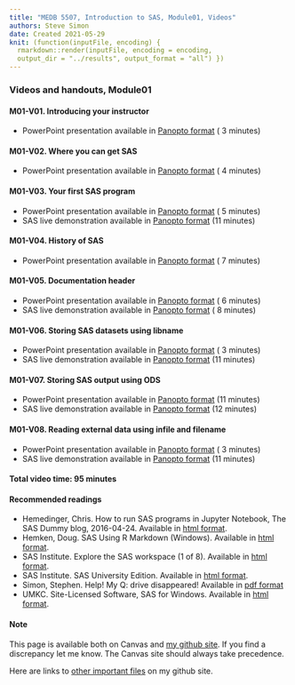 ```yaml
---
title: "MEDB 5507, Introduction to SAS, Module01, Videos"
authors: Steve Simon
date: Created 2021-05-29
knit: (function(inputFile, encoding) {
  rmarkdown::render(inputFile, encoding = encoding,
  output_dir = "../results", output_format = "all") }) 
---
```


### Videos and handouts, Module01

#### M01-V01. Introducing your instructor

+ PowerPoint presentation available in [Panopto format][m01v01] ( 3 minutes)

#### M01-V02. Where you can get SAS

+ PowerPoint presentation available in [Panopto format][m01v02] ( 4 minutes)

#### M01-V03. Your first SAS program

+ PowerPoint presentation available in [Panopto format][m01V03] ( 5 minutes)
+ SAS live demonstration available in [Panopto format][m01v03a] (11 minutes)

#### M01-V04. History of SAS
+ PowerPoint presentation available in [Panopto format][m01v04] ( 7 minutes)

#### M01-V05. Documentation header

+ PowerPoint presentation available in [Panopto format][m01v05] ( 6 minutes)
+ SAS live demonstration available in [Panopto format][m01v05a] ( 8 minutes)

#### M01-V06. Storing SAS datasets using libname

+ PowerPoint presentation available in [Panopto format][m01v06] ( 3 minutes)
+ SAS live demonstration available in [Panopto format][m01v06a] (11 minutes)

#### M01-V07. Storing SAS output using ODS

+ PowerPoint presentation available in [Panopto format][m01v07] (11 minutes)
+ SAS live demonstration available in [Panopto format][m01v07a] (12 minutes)

#### M01-V08. Reading external data using infile and filename

+ PowerPoint presentation available in [Panopto format][m01v08] ( 3 minutes)
+ SAS live demonstration available in [Panopto format][m01v08a] (11 minutes)

#### Total video time: 95 minutes

#### Recommended readings

+ Hemedinger, Chris. How to run SAS programs in Jupyter Notebook, The SAS Dummy blog, 2016-04-24. Available in [html format][hem1].
+ Hemken, Doug. SAS Using R Markdown (Windows). Available in [html format][hem2].
+ SAS Institute. Explore the SAS workspace (1 of 8). Available in [html format][sas1].
+ SAS Institute. SAS University Edition. Available in [html format][sas2].
+ Simon, Stephen. Help! My Q: drive disappeared! Available in [pdf format][sim1]
+ UMKC. Site-Licensed Software, SAS for Windows. Available in [html format][umk1].

#### Note

This page is available both on Canvas and [my github site][git0]. If you find a discrepancy let me know. The Canvas site should always take precedence.

Here are links to [other important files][mygit] on my github site.

[mygit]: https://github.com/pmean/introduction-to-SAS/blob/master/README.md

[git0]: https://github.com/pmean/introduction-to-SAS/blob/master/modules/5507-01-videos.md

[hem1]: https://blogs.sas.com/content/sasdummy/2016/04/24/how-to-run-sas-programs-in-jupyter-notebook/
[hem2]: https://www.ssc.wisc.edu/~hemken/SASworkshops/Markdown/SASmarkdown.html
[sas1]: http://support.sas.com/training/sas94/m3_1.htm
[sas2]: https://www.sas.com/en_us/software/university-edition.html
[sim1]: https://github.com/pmean/introduction-to-sql/blob/master/results/m01-lost-drive.pdf
[umk1]: https://www.umkc.edu/is/support/services/software/siteLicensed/SAS/Index.asp

[m01v01]: https://umsystem.hosted.panopto.com/Panopto/Pages/Viewer.aspx?id=700eeac6-121e-46d6-a080-ad4500e4c370
[m01v02]: https://umsystem.hosted.panopto.com/Panopto/Pages/Viewer.aspx?id=a1030297-ab65-4916-a913-ad4500e5d72a
[m01v03]: https://umsystem.hosted.panopto.com/Panopto/Pages/Viewer.aspx?id=c9b57b4f-3c10-4452-846e-ad4500e79d1c
[m01v04]: https://umsystem.hosted.panopto.com/Panopto/Pages/Viewer.aspx?id=581a095f-76d2-4cc4-9915-ad4500e9258b
[m01v05]: https://umsystem.hosted.panopto.com/Panopto/Pages/Viewer.aspx?id=7f15273f-eac7-44b0-8185-ad4500ec1910
[m01v06]: https://umsystem.hosted.panopto.com/Panopto/Pages/Viewer.aspx?id=8939958a-d768-45dc-b544-ad4500f6261a
[m01v07]: https://umsystem.hosted.panopto.com/Panopto/Pages/Viewer.aspx?id=585aaf55-3c25-4e7d-969b-ad4500f74c55
[m01v08]: https://umsystem.hosted.panopto.com/Panopto/Pages/Viewer.aspx?id=e2e5c875-eb04-48c5-8764-ad4500f838ae

[m01v03a]: https://umsystem.hosted.panopto.com/Panopto/Pages/Viewer.aspx?id=1151e938-5f2c-4e76-bc0f-ad4500fb91a5
[m01v05a]: https://umsystem.hosted.panopto.com/Panopto/Pages/Viewer.aspx?id=0b8e1d29-5f3f-4b3e-94ca-ad4501006f02
[m01v06a]: https://umsystem.hosted.panopto.com/Panopto/Pages/Viewer.aspx?id=963be955-cb09-48d5-973b-ad45010475c7
[m01v07a]: https://umsystem.hosted.panopto.com/Panopto/Pages/Viewer.aspx?id=dea22af5-cc6f-4ec6-9034-ad4501080b71
[m01v08a]: https://umsystem.hosted.panopto.com/Panopto/Pages/Viewer.aspx?id=8675ded2-f735-407b-87ef-ad4501107d0e

